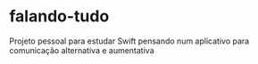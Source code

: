# falando-tudo
Projeto pessoal para estudar Swift pensando num aplicativo para comunicação alternativa e aumentativa
